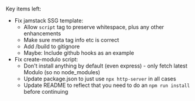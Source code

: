 
Key items left:

- Fix jamstack SSG template:
    - Allow `script` tag to preserve whitespace, plus any other enhancements
    - Make sure meta tag info etc is correct
    - Add /build to gitignore
    - Maybe: Include github hooks as an example
- Fix create-modulo script:
    - Don't install anything by default (even express) - only fetch latest
      Modulo (so no node_modules)
    - Update package.json to just use `npx http-server` in all cases
    - Update README to reflect that you need to do an `npm run install` before
      continuing


